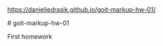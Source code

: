 <!DOCTYPE html>
<html>
<head></head>
<body><a href="https://danieljedrasik.github.io/goit-markup-hw-01/">https://danieljedrasik.github.io/goit-markup-hw-01/</a></body>

  <p># goit-markup-hw-01</p>

<p>First homework</p>
</html>

